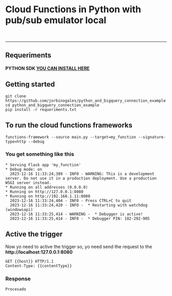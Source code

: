 # Cloud Functions in Python with pub/sub emulator local

<br/>

---

## Requeriments



#### PYTHON SDK [YOU CAN INSTALL HERE](https://www.python.org/downloads/)

## Getting started

```
git clone https://github.com/jorbinogales/python_and_bigquery_connection_example
cd python_and_bigquery_connection_example
pip install -r requeriments.txt
```

## To run the cloud functions frameworks

```
functions-framework --source main.py --target=my_function --signature-type=http --debug
```

### You get something like this

```
* Serving Flask app 'my_function'
* Debug mode: on
  2023-12-16 11:33:24,389 - INFO - WARNING: This is a development server. Do not use it in a production deployment. Use a production WSGI server instead.
* Running on all addresses (0.0.0.0)
* Running on http://127.0.0.1:8080
* Running on http://192.168.1.11:8080
  2023-12-16 11:33:24,404 - INFO - Press CTRL+C to quit
  2023-12-16 11:33:24,420 - INFO -  * Restarting with watchdog (windowsapi)
  2023-12-16 11:33:25,414 - WARNING -  * Debugger is active!
  2023-12-16 11:33:25,414 - INFO -  * Debugger PIN: 182-292-905
```

## Active the trigger

Now yo need to active the trigger so, yo need send the request to the <strong> http://localhost:127.0.0.1:8080</strong> 

```
GET {{host}} HTTP/1.1
Content-Type: {{contentType}}
```

### Response
```
Procesado
```